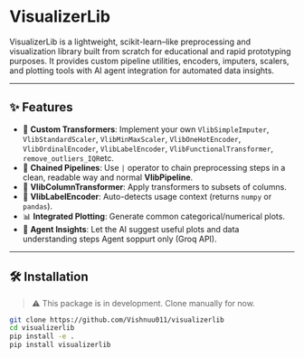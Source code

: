 # VisualizerLib

VisualizerLib is a lightweight, scikit-learn–like preprocessing and visualization library built from scratch for educational and rapid prototyping purposes. It provides custom pipeline utilities, encoders, imputers, scalers, and plotting tools with AI agent integration for automated data insights.

---

## ✨ Features

- 🧱 **Custom Transformers**: Implement your own `VlibSimpleImputer`, `VlibStandardScaler`, `VlibMinMaxScaler`, `VlibOneHotEncoder`, `VlibOrdinalEncoder`, `VlibLabelEncoder`, `VlibFunctionalTransformer`, `remove_outliers_IQR`etc.
- 🔁 **Chained Pipelines**: Use `|` operator to chain preprocessing steps in a clean, readable way and normal **VlibPipeline**.
- 🧩 **VlibColumnTransformer**: Apply transformers to subsets of columns.
- 🧠 **VlibLabelEncoder**: Auto-detects usage context (returns `numpy` or `pandas`).
- 📊 **Integrated Plotting**: Generate common categorical/numerical plots.
- 🤖 **Agent Insights**: Let the AI suggest useful plots and data understanding steps Agent soppurt only (Groq API).

---

## 🛠️ Installation

> ⚠️ This package is in development. Clone manually for now.

```bash
git clone https://github.com/Vishnuu011/visualizerlib
cd visualizerlib
pip install -e .
pip install visualizerlib
